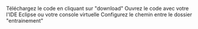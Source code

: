 Téléchargez le code en cliquant sur "download"
Ouvrez le code avec votre l'IDE Eclipse ou votre console virtuelle
Configurez le chemin entre le dossier "entrainement" 




